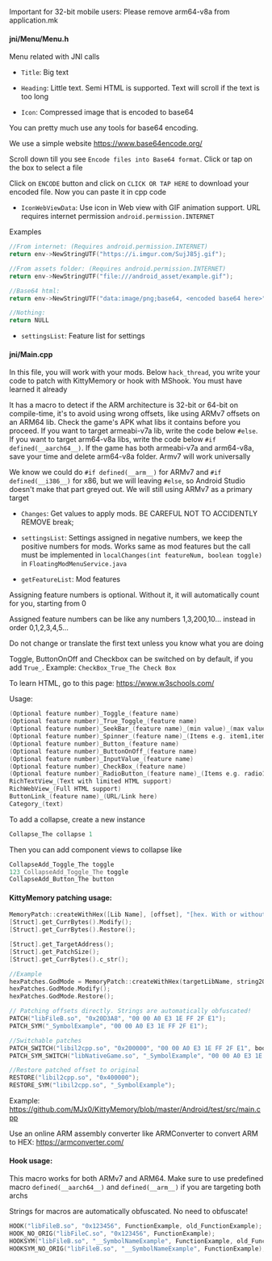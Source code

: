 Important for 32-bit mobile users: Please remove arm64-v8a from application.mk

#### **jni/Menu/Menu.h**

Menu related with JNI calls

- `Title`: Big text

- `Heading`: Little text. Semi HTML is supported. Text will scroll if the text is too long

- `Icon`: Compressed image that is encoded to base64

You can pretty much use any tools for base64 encoding.

We use a simple website https://www.base64encode.org/

Scroll down till you see `Encode files into Base64 format`. Click or tap on the box to select a file

Click on `ENCODE` button and click on `CLICK OR TAP HERE` to download your encoded file. Now you can paste it in cpp code

- `IconWebViewData`: Use icon in Web view with GIF animation support. URL requires internet permission `android.permission.INTERNET`

Examples

```cpp
//From internet: (Requires android.permission.INTERNET)
return env->NewStringUTF("https://i.imgur.com/SujJ85j.gif"); 

//From assets folder: (Requires android.permission.INTERNET)
return env->NewStringUTF("file:///android_asset/example.gif"); 

//Base64 html:
return env->NewStringUTF("data:image/png;base64, <encoded base64 here>");

//Nothing:
return NULL
```

- `settingsList`: Feature list for settings

#### **jni/Main.cpp**

In this file, you will work with your mods. Below `hack_thread`, you write your code to patch with KittyMemory or hook with MShook. You must have learned it already

It has a macro to detect if the ARM architecture is 32-bit or 64-bit on compile-time, it's to avoid using wrong offsets, like using ARMv7 offsets on an ARM64 lib. Check the game's APK what libs it contains before you proceed. If you want to target armeabi-v7a lib, write the code below `#else`. If you want to target arm64-v8a libs, write the code below `#if defined(__aarch64__)`. If the game has both armeabi-v7a and arm64-v8a, save your time and delete arm64-v8a folder. Armv7 will work universally

We know we could do `#if defined(__arm__)` for ARMv7 and `#if defined(__i386__)` for x86, but we will leaving `#else`, so Android Studio doesn't make that part greyed out. We will still using ARMv7 as a primary target

- `Changes`: Get values to apply mods. BE CAREFUL NOT TO ACCIDENTLY REMOVE break;

- `settingsList`: Settings assigned in negative numbers, we keep the positive numbers for mods. Works same as mod features but the call must be implemented in `localChanges(int featureNum, boolean toggle)` in `FloatingModMenuService.java`

- `getFeatureList`: Mod features

Assigning feature numbers is optional. Without it, it will automatically count for you, starting from 0

Assigned feature numbers can be like any numbers 1,3,200,10... instead in order 0,1,2,3,4,5...

Do not change or translate the first text unless you know what you are doing

Toggle, ButtonOnOff and Checkbox can be switched on by default, if you add `True_`. Example: `CheckBox_True_The Check Box`

To learn HTML, go to this page: https://www.w3schools.com/

Usage:

```cpp
(Optional feature number)_Toggle_(feature name)
(Optional feature number)_True_Toggle_(feature name)
(Optional feature number)_SeekBar_(feature name)_(min value)_(max value)
(Optional feature number)_Spinner_(feature name)_(Items e.g. item1,item2,item3)
(Optional feature number)_Button_(feature name)
(Optional feature number)_ButtonOnOff_(feature name)
(Optional feature number)_InputValue_(feature name)
(Optional feature number)_CheckBox_(feature name)
(Optional feature number)_RadioButton_(feature name)_(Items e.g. radio1,radio2,radio3)
RichTextView_(Text with limited HTML support)
RichWebView_(Full HTML support)
ButtonLink_(feature name)_(URL/Link here)
Category_(text)
```

To add a collapse, create a new instance
```cpp
Collapse_The collapse 1
```

Then you can add component views to collapse like

```cpp
CollapseAdd_Toggle_The toggle
123_CollapseAdd_Toggle_The toggle
CollapseAdd_Button_The button
```

#### KittyMemory patching usage:
```cpp
MemoryPatch::createWithHex([Lib Name], [offset], "[hex. With or without spaces]");
[Struct].get_CurrBytes().Modify();
[Struct].get_CurrBytes().Restore();

[Struct].get_TargetAddress();
[Struct].get_PatchSize();
[Struct].get_CurrBytes().c_str();

//Example
hexPatches.GodMode = MemoryPatch::createWithHex(targetLibName, string2Offset(OBFUSCATE("0x123456")), OBFUSCATE("00 00 80 D2 C0 03 5F D6"));
hexPatches.GodMode.Modify();
hexPatches.GodMode.Restore();
```

```cpp
// Patching offsets directly. Strings are automatically obfuscated!
PATCH("libFileB.so", "0x20D3A8", "00 00 A0 E3 1E FF 2F E1");
PATCH_SYM("_SymbolExample", "00 00 A0 E3 1E FF 2F E1");

//Switchable patches
PATCH_SWITCH("libil2cpp.so", "0x200000", "00 00 A0 E3 1E FF 2F E1", boolean);;
PATCH_SYM_SWITCH("libNativeGame.so", "_SymbolExample", "00 00 A0 E3 1E FF 2F E1", boolean);

//Restore patched offset to original
RESTORE("libil2cpp.so", "0x400000");
RESTORE_SYM("libil2cpp.so", "_SymbolExample");
```

Example: https://github.com/MJx0/KittyMemory/blob/master/Android/test/src/main.cpp

Use an online ARM assembly converter like ARMConverter to convert ARM to HEX: https://armconverter.com/

#### Hook usage:
This macro works for both ARMv7 and ARM64. Make sure to use predefined macro `defined(__aarch64__)` and `defined(__arm__)` if you are targeting both archs

Strings for macros are automatically obfuscated. No need to obfuscate!
```cpp
HOOK("libFileB.so", "0x123456", FunctionExample, old_FunctionExample);
HOOK_NO_ORIG("libFileC.so", "0x123456", FunctionExample);
HOOKSYM("libFileB.so", "__SymbolNameExample", FunctionExample, old_FunctionExample);
HOOKSYM_NO_ORIG("libFileB.so", "__SymbolNameExample", FunctionExample);
```
